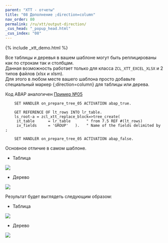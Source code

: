 ```yaml
---
parent: "XTT - отчеты"
title: "08 Дополнение ;direction=column"
nav_order: 80
permalink: /ru/xtt/output-direction/
_cus_head: "_popup_head.html"
_cus_index: "08"
---
```


{% include _xtt_demo.html %}

Все таблицы и деревья в вашем шаблоне могут быть реплицированы как по строкам так и столбцам.<br/>
Данная возможность работает только для класса `ZCL_XTT_EXCEL_XLSX` и 2 типов файлов (xlsx и xlsm).<br/>
Для этого в любом месте вашего шаблона просто добавьте специальный маркер {;direction=column} для таблицы или дерева.

Код ABAP аналогичен [Пример №05](../tree-group-by-fields/1/)
```abap
    SET HANDLER on_prepare_tree_05 ACTIVATION abap_true.

    GET REFERENCE OF lt_rows INTO lr_table.
    ls_root-a = zcl_xtt_replace_block=>tree_create(
     it_table      = lr_table       " from 7.5 REF #(lt_rows)
     iv_fields     = 'GROUP'   ).   " Name of the fields delimited by ;

    SET HANDLER on_prepare_tree_05 ACTIVATION abap_false.
```
Основное отличие в самом шаблоне.

* Таблица

![](https://raw.githubusercontent.com/wiki/bizhuka/xtt/img/dir_column_02.png)

* Дерево

![](https://raw.githubusercontent.com/wiki/bizhuka/xtt/img/dir_column_01.png)

Результат будет выглядеть следующим образом:
* Таблица

![](https://raw.githubusercontent.com/wiki/bizhuka/xtt/img/dir_column_03.png)

* Дерево

![](https://raw.githubusercontent.com/wiki/bizhuka/xtt/img/dir_column_04.png)